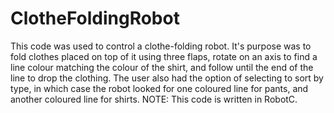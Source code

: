 # ClotheFoldingRobot

This code was used to control a clothe-folding robot.
It's purpose was to fold clothes placed on top of it using three flaps,
rotate on an axis to find a line colour matching the colour of the shirt,
and follow until the end of the line to drop the clothing.
The user also had the option of selecting to sort by type, in which case the robot
looked for one coloured line for pants, and another coloured line for shirts.
NOTE: This code is written in RobotC.
